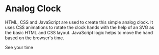 # Analog Clock

HTML, CSS and JavaScript are used to create this simple analog clock.
It uses CSS animations to rotate the clock hands with the help of an SVG as the basic HTML and CSS layout. 
JavaScript logic helps to move the hand based on the browser's time.

See your time

